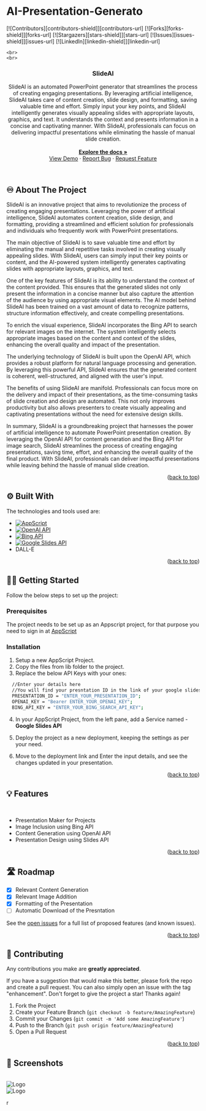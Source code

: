 # AI-Presentation-Generato<a name="readme-top"></a>

[![Contributors][contributors-shield]][contributors-url]
[![Forks][forks-shield]][forks-url]
[![Stargazers][stars-shield]][stars-url]
[![Issues][issues-shield]][issues-url]
[![LinkedIn][linkedin-shield]][linkedin-url]


    <br>
    <br>

  <h3 align="center"><b>SlideAI</b></h3>

  <p align="center">
    SlideAI is an automated PowerPoint generator that streamlines the process of creating engaging presentations. By leveraging artificial intelligence, SlideAI takes care of content creation, slide design, and formatting, saving valuable time and effort. Simply input your key points, and SlideAI intelligently generates visually appealing slides with appropriate layouts, graphics, and text. It understands the context and presents information in a concise and captivating manner. With SlideAI, professionals can focus on delivering impactful presentations while eliminating the hassle of manual slide creation.
    <br />
    <br>
    <a href="https://github.com/siddhesh-desai/SlideAI"><strong>Explore the docs »</strong></a>
    <br />
    <a href="https://github.com/siddhesh-desai/SlideAI">View Demo</a>
    ·
    <a href="https://github.com/siddhesh-desai/SlideAI/issues">Report Bug</a>
    ·
    <a href="https://github.com/siddhesh-desai/SlideAI/issues">Request Feature</a>
  </p>
</div>

<!-- ABOUT THE PROJECT -->
<br>

## ♾️ About The Project

SlideAI is an innovative project that aims to revolutionize the process of creating engaging presentations. Leveraging the power of artificial intelligence, SlideAI automates content creation, slide design, and formatting, providing a streamlined and efficient solution for professionals and individuals who frequently work with PowerPoint presentations.

The main objective of SlideAI is to save valuable time and effort by eliminating the manual and repetitive tasks involved in creating visually appealing slides. With SlideAI, users can simply input their key points or content, and the AI-powered system intelligently generates captivating slides with appropriate layouts, graphics, and text.

One of the key features of SlideAI is its ability to understand the context of the content provided. This ensures that the generated slides not only present the information in a concise manner but also capture the attention of the audience by using appropriate visual elements. The AI model behind SlideAI has been trained on a vast amount of data to recognize patterns, structure information effectively, and create compelling presentations.

To enrich the visual experience, SlideAI incorporates the Bing API to search for relevant images on the internet. The system intelligently selects appropriate images based on the content and context of the slides, enhancing the overall quality and impact of the presentation.

The underlying technology of SlideAI is built upon the OpenAI API, which provides a robust platform for natural language processing and generation. By leveraging this powerful API, SlideAI ensures that the generated content is coherent, well-structured, and aligned with the user's input.

The benefits of using SlideAI are manifold. Professionals can focus more on the delivery and impact of their presentations, as the time-consuming tasks of slide creation and design are automated. This not only improves productivity but also allows presenters to create visually appealing and captivating presentations without the need for extensive design skills.

In summary, SlideAI is a groundbreaking project that harnesses the power of artificial intelligence to automate PowerPoint presentation creation. By leveraging the OpenAI API for content generation and the Bing API for image search, SlideAI streamlines the process of creating engaging presentations, saving time, effort, and enhancing the overall quality of the final product. With SlideAI, professionals can deliver impactful presentations while leaving behind the hassle of manual slide creation.

<p align="right">(<a href="#readme-top">back to top</a>)</p>

## ⚙️ Built With

The technologies and tools used are:

- [![AppScript][app-script]][app-script-url]
- [![OpenAI API][openai]][openai-url]
- [![Bing API][bing]][bing-url]
- [![Google Slides API][googleslides]][googleslides-url]
-  DALL-E

<p align="right">(<a href="#readme-top">back to top</a>)</p>

<!-- GETTING STARTED -->

## 🧑‍💻 Getting Started

Follow the below steps to set up the project:

### Prerequisites

The project needs to be set up as an Appscript project, for that purpose you need to sign in at [AppScript](https://script.google.com/u/1/home/start)

### Installation

1. Setup a new AppScript Project.
2. Copy the files from lib folder to the project.
3. Replace the below API Keys with your ones:

```sh
  //Enter your details here
  //You will find your presntation ID in the link of your google slides.
  PRESENTATION_ID = "ENTER_YOUR_PRESENTATION_ID";
  OPENAI_KEY = "Bearer ENTER_YOUR_OPENAI_KEY";
  BING_API_KEY = "ENTER_YOUR_BING_SEARCH_API_KEY";
```

4. In your AppScript Project, from the left pane, add a Service named - **Google Slides API**

5. Deploy the project as a new deployment, keeping the settings as per your need.

6. Move to the deployment link and Enter the input details, and see the changes updated in your presentation.

<p align="right">(<a href="#readme-top">back to top</a>)</p>

<!-- USAGE EXAMPLES -->

## 💡 Features

<br>

- Presentation Maker for Projects
- Image Inclusion using Bing API
- Content Generation using OpenAI API
- Presentation Design using Slides API

<p align="right">(<a href="#readme-top">back to top</a>)</p>

<!-- ROADMAP -->

## 🛣️ Roadmap

- [x] Relevant Content Generation
- [x] Relevant Image Addition
- [x] Formatting of the Presentation
- [ ] Automatic Download of the Presntation

See the [open issues](https://github.com/siddhesh-desai/SlideAI/issues) for a full list of proposed features (and known issues).

<p align="right">(<a href="#readme-top">back to top</a>)</p>

<!-- CONTRIBUTING -->

## 👣 Contributing

Any contributions you make are **greatly appreciated**.

If you have a suggestion that would make this better, please fork the repo and create a pull request. You can also simply open an issue with the tag "enhancement".
Don't forget to give the project a star! Thanks again!

1. Fork the Project
2. Create your Feature Branch (`git checkout -b feature/AmazingFeature`)
3. Commit your Changes (`git commit -m 'Add some AmazingFeature'`)
4. Push to the Branch (`git push origin feature/AmazingFeature`)
5. Open a Pull Request

<p align="right">(<a href="#readme-top">back to top</a>)</p>


## 📸 Screenshots

<br>
<img src="images/slideAI-UI.png" alt="Logo">
<br>
<img src="images/slideAI-sample.png" alt="Logo">


[app-script]: https://img.shields.io/badge/AppScript-000000?style=for-the-badge&logo=javascript&logoColor=white
[app-script-url]: https://developers.google.com/apps-script/
[openai]: https://img.shields.io/badge/OpenAI-0769AD?style=for-the-badge&logo=OpenAI&logoColor=white
[openai-url]: https://platform.openai.com/docs/introduction
[bing]: https://img.shields.io/badge/BingAPI-20232A?style=for-the-badge&logo=microsoftbing&logoColor=61DAFB
[bing-url]: https://www.microsoft.com/en-us/bing/apis
[googleslides]: https://img.shields.io/badge/GoogleSlides-000000?style=for-the-badge&logo=google&logoColor=white
[googleslides-url]: https://developers.google.com/slides/
r
